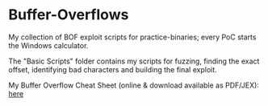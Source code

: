 # Buffer-Overflows
My collection of BOF exploit scripts for practice-binaries; every PoC starts the Windows calculator.

The "Basic Scripts" folder contains my scripts for fuzzing, finding the exact offset, identifying bad characters and building the final exploit.

My Buffer Overflow Cheat Sheet (online & download available as PDF/JEX): [here](https://nop-blog.tech/oscp/bof-cheatsheet)
